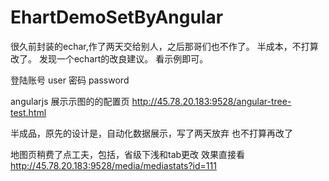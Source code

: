 # EhartDemoSetByAngular
很久前封装的echar,作了两天交给别人，之后那哥们也不作了。
半成本，不打算改了。
发现一个echart的改良建议。
看示例即可。

登陆账号 user
密码 password


angularjs 展示示图的的配置页
http://45.78.20.183:9528/angular-tree-test.html


半成品，原先的设计是，自动化数据展示，写了两天放弃
也不打算再改了

地图页稍费了点工夫，包括，省级下浅和tab更改
效果直接看 http://45.78.20.183:9528/media/mediastats?id=111












